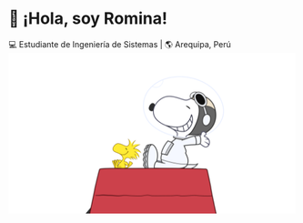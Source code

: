 # 👋 ¡Hola, soy Romina!  
💻 Estudiante de Ingeniería de Sistemas | 🌎 Arequipa, Perú  
![Snoopy Programando](https://github.com/romich1307/romich1307/blob/main/source.gif?raw=true)
